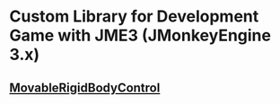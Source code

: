 <h1>Custom Library for Development Game with JME3 (JMonkeyEngine 3.x)</h1>

<h2><u>MovableRigidBodyControl</u></h2>
